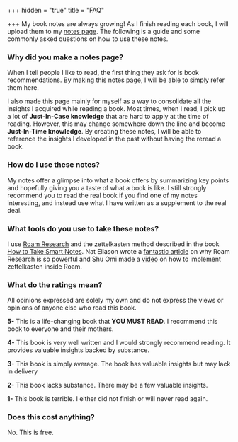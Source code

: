 +++
hidden = "true"
title = "FAQ"

+++
My book notes are always growing! As I finish reading each book, I will upload them to my [notes page](/notes/). The following is a guide and some commonly asked questions on how to use these notes.

### Why did you make a notes page?

When I tell people I like to read, the first thing they ask for is book recommendations. By making this notes page, I will be able to simply refer them here.

I also made this page mainly for myself as a way to consolidate all the insights I acquired while reading a book. Most times, when I read, I pick up a lot of **Just-In-Case knowledge** that are hard to apply at the time of reading. However, this may change somewhere down the line and become **Just-In-Time knowledge**. By creating these notes, I will be able to reference the insights I developed in the past without having the reread a book.

### How do I use these notes?

My notes offer a glimpse into what a book offers by summarizing key points and hopefully giving you a taste of what a book is like. I still strongly recommend you to read the real book if you find one of my notes interesting, and instead use what I have written as a supplement to the real deal.

### What tools do you use to take these notes?

I use [Roam Research](https://roamresearch.com/) and the zettelkasten method described in the book [How to Take Smart Notes](/notes/how-to-take-smart-notes/).
Nat Eliason wrote a [fantastic article](https://www.nateliason.com/blog/roam) on why Roam Research is so powerful and Shu Omi made a [video](https://www.youtube.com/watch?v=ljyo_WAJevQ) on how to implement zettelkasten inside Roam.

### What do the ratings mean?

All opinions expressed are solely my own and do not express the views or opinions of anyone else who read this book.

**5-** This is a life-changing book that **YOU MUST READ**. I recommend this book to everyone and their mothers.

**4-** This book is very well written and I would strongly recommend reading. It provides valuable insights backed by substance.

**3-** This book is simply average. The book has valuable insights but may lack in delivery

**2-** This book lacks substance. There may be a few valuable insights.

**1-** This book is terrible. I either did not finish or will never read again.

### Does this cost anything?

No. This is free.